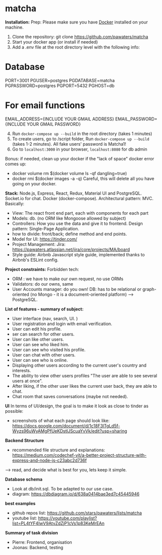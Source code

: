 # matcha #

**Installation:**
Prep: Please make sure you have [Docker](https://www.docker.com/) installed on your machine.

1. Clone the repository: git clone https://github.com/pawaters/matcha
2. Start your docker app (or install if needed)
3. Add a .env file at the root directory level with the following info:

# Database
PORT=3001
PGUSER=postgres
PGDATABASE=matcha
PGPASSWORD=postgres
PGPORT=5432
PGHOST=db

# For email functions
EMAIL_ADDRESS={INCLUDE YOUR GMAIL ADDRESS}
EMAIL_PASSWORD={INCLUDE YOUR GMAIL PASSWORD}

4. Run `docker-compose up --build` in the root directory (takes 1 minutes)
5. To create users, go to /script folder, Run `docker-compose up --build` (takes 1-2 minutes). All fake users' password is Matcha1!
5. Go to `localhost:3000` in your browser, `localhost:8080` for db admin

Bonus: if needed, clean up your docker if the "lack of space" docker error comes up:
- docker volume rm $(docker volume ls -qf dangling=true)
- docker rmi $(docker images -a -q) 
Careful, this will delete all you have going on your docker.

**Stack:**
Node.js, Express, React, Redux, Material UI and PostgreSQL.
Socket.io for chat. Docker (docker-compose).
Architectural pattern: MVC. Basically:
- View: The react front end part, each with components for each part
- Models: db. (no ORM like Mongoose allowed by subject)
- Controllers: How you use the data and give it to frontend.
Design pattern: Single-Page Application.
- how to divide: front/back; define method and end points.
- Model for UI: https://tinder.com/
- Project Management: Jira: https://pawaters.atlassian.net/jira/core/projects/MA/board
- Style guide: Airbnb Javascript style guide, implemented thanks to Airbnb's ESLint config.


**Project constraints:**
Forbidden tech:
- ORM : we have to make our own request, no use ORMs
- Validators: do our owns, same
- User Accounts manager: do you own!
DB: has to be relational or graph-oriented (no Mongo - it is a document-oriented platform) --> PostgreSQL.

**List of features - summary of subject:**
- User interface (nav, search, UI. )
- User registration and login with email verification. 
- User can edit his profile. 
- ser can search for other users.  
- User can like other users. 
- User can see who liked him. 
- User can see who visited his profile. 
- User can chat with other users. 
- User can see who is online. 
- Displaying other users according to the current user's country and interests. 
- The ability to view other users profiles "The user are able to see several users at once". 
- After liking, if the other user likes the current user back, they are able to chat. 
- Chat room that saves conversations (maybe not needed).  

**UI**
In terms of UI/design, the goal is to make it look as close to tinder as possible:
- screenshots of what each page should look like:  https://docs.google.com/document/d/1c18F3lTgLd5f-Wyzs96uWyAMgPfUeKDstlJScuaYvVk/edit?usp=sharing

**Backend Structure**
- recommended file structure and explanations: https://medium.com/codechef-vit/a-better-project-structure-with-express-and-node-js-c23abc2d736f

--> read, and decide what is best for you, lets keep it simple.

**Database schema**
- Look at db/init.sql. To be adapted to our use case. 
- diagram: https://dbdiagram.io/d/638a0414bae3ed7c45445946

**best examples**
- github repos list: https://github.com/stars/pawaters/lists/matcha
- youtube list: https://youtube.com/playlist?list=PL4tYF4IwV9AtvZdZjP1cVs1p83KeMrEAn

**Summary of task division**
- Pierre: Frontend, organisation
- Joonas: Backend, testing
